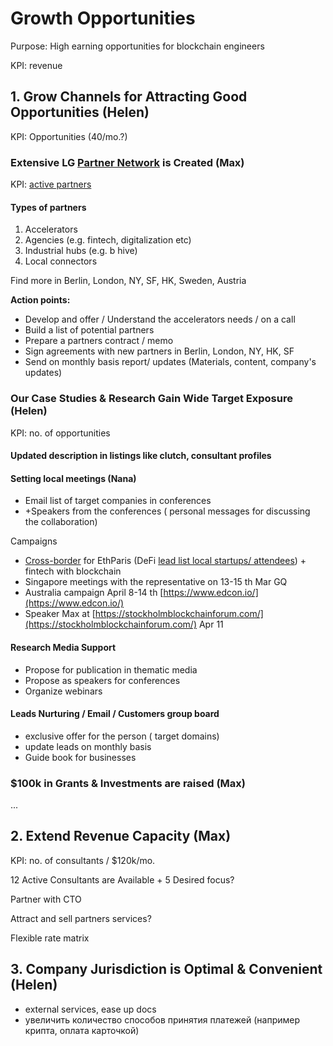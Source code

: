 # Growth Opportunities

Purpose: High earning opportunities for blockchain engineers

KPI: revenue

## 1. Grow Channels for Attracting Good Opportunities \(Helen\)

KPI: Opportunities \(40/mo.?\)

### Extensive LG [Partner Network](https://docs.google.com/spreadsheets/d/1S9YYeutXMe3fQE3cFdlJk77ZvmvSMI6vv4N4mo8CiIU/edit#gid=0) is Created \(Max\)

KPI: [active partners](https://docs.google.com/spreadsheets/d/1S9YYeutXMe3fQE3cFdlJk77ZvmvSMI6vv4N4mo8CiIU/edit#gid=0)

#### Types of partners

1. Accelerators
2. Agencies \(e.g. fintech, digitalization etc\)
3. Industrial hubs \(e.g. b hive\)
4. Local connectors

Find more in Berlin, London, NY, SF, HK, Sweden, Austria

**Action points:**

* Develop and offer / Understand the accelerators needs / on a call
* Build a list of potential partners
* Prepare a partners contract / memo
* Sign agreements with new partners in Berlin, London, NY, HK, SF
* Send on monthly basis report/ updates \(Materials, content, company's updates\)

### Our Case Studies & Research Gain Wide Target Exposure \(Helen\)

KPI: no. of opportunities

#### Updated description in listings like clutch, consultant profiles

#### Setting local meetings \(Nana\)

* Email list of target companies in conferences
* +Speakers from the conferences \( personal messages for discussing the collaboration\) 

Campaigns

* [Cross-border](../../solutions/decentralized-finance-defi/enabling-fast-transparent-and-compliant-cross-border-payments-with-the-blockchain.md) for EthParis \(DeFi [lead list local startups/ attendees](http://francefintech.org/qui-sommes-nous/#nosmembres%20)\) + fintech with blockchain
* Singapore meetings with the representative on 13-15 th Mar GQ
* Australia campaign April 8-14  th [https://www.edcon.io/](https://www.edcon.io/)
* Speaker Max at [https://stockholmblockchainforum.com/](https://stockholmblockchainforum.com/) Apr 11 



#### Research Media Support

* Propose for publication in thematic media 
* Propose as speakers for conferences
* Organize webinars 

#### Leads Nurturing / Email / Customers group board



* exclusive offer for the person \( target domains\) 
* update leads on monthly basis 
* Guide book for businesses 



### $100k in Grants & Investments are raised \(Max\)

...

## 2. Extend Revenue Capacity \(Max\)

KPI: no. of consultants / $120k/mo.

12 Active Consultants are Available + 5 Desired focus?

Partner with CTO

Attract and sell partners services?

Flexible rate matrix 



## 3. Company Jurisdiction is Optimal & Convenient \(Helen\)

* external services, ease up docs
* увеличить количество способов принятия платежей \(например крипта, оплата карточкой\)

